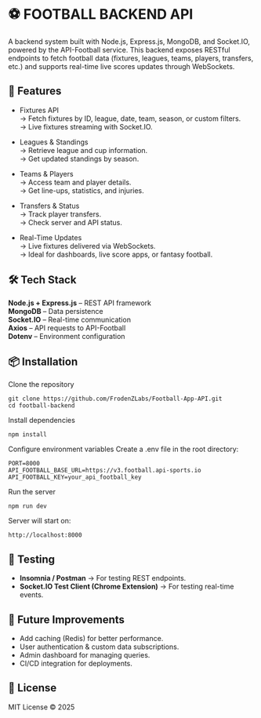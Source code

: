 # ⚽ FOOTBALL BACKEND API

A backend system built with Node.js, Express.js, MongoDB, and Socket.IO, powered by the API-Football service. This backend exposes RESTful endpoints to fetch football data (fixtures, leagues, teams, players, transfers, etc.) and supports real-time live scores updates through WebSockets.

## 🚀 Features

- Fixtures API <br/>
→ Fetch fixtures by ID, league, date, team, season, or custom filters. <br/>
→ Live fixtures streaming with Socket.IO.

- Leagues & Standings <br/>
→ Retrieve league and cup information. <br/>
→ Get updated standings by season.

- Teams & Players <br/>
→ Access team and player details. <br/>
→ Get line-ups, statistics, and injuries.

- Transfers & Status <br/>
→ Track player transfers. <br/>
→ Check server and API status.

- Real-Time Updates <br/>
→ Live fixtures delivered via WebSockets. <br/>
→ Ideal for dashboards, live score apps, or fantasy football.

## 🛠️ Tech Stack 
**Node.js + Express.js** – REST API framework <br/>
**MongoDB** – Data persistence <br/>
**Socket.IO** – Real-time communication <br/>
**Axios** – API requests to API-Football <br/>
**Dotenv** – Environment configuration

## 📦 Installation
Clone the repository
```
git clone https://github.com/FrodenZLabs/Football-App-API.git
cd football-backend
```

Install dependencies
```
npm install
```

Configure environment variables
Create a .env file in the root directory:
```
PORT=8000
API_FOOTBALL_BASE_URL=https://v3.football.api-sports.io
API_FOOTBALL_KEY=your_api_football_key
```

Run the server
```
npm run dev
```

Server will start on:
```
http://localhost:8000
```
## 🧪 Testing
- **Insomnia / Postman** → For testing REST endpoints. <br/>
- **Socket.IO Test Client (Chrome Extension)** → For testing real-time events.

## 📌 Future Improvements
- Add caching (Redis) for better performance. <br/>
- User authentication & custom data subscriptions. <br/>
- Admin dashboard for managing queries. <br/>
- CI/CD integration for deployments.

## 📄 License
MIT License © 2025
